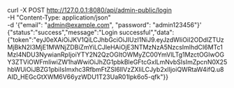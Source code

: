 curl -X POST http://127.0.0.1:8080/api/admin-public/login \
-H "Content-Type: application/json" \
-d '{"email": "admin@example.com", "password": "admin123456"}'
{"status":"success","message":"Login successful","data":{"token":"eyJ0eXAiOiJKV1QiLCJhbGciOiJIUzI1NiJ9.eyJzdWIiOiI2ODdlZTUzMjBkN2I3MjE1MWNjZDBiZmYiLCJleHAiOjE3NTMzNzA5NzcsImlhdCI6MTc1MzI4NDU3NywianRpIjoiYTY2N2QzOGItOWMyZC00YmVlLTg1MzctOGIwOGY3ZTViOWFmIiwiZW1haWwiOiJhZG1pbkBleGFtcGxlLmNvbSIsImZpcnN0X25hbWUiOiJBZG1pbiIsImxhc3RfbmFtZSI6IlVzZXIiLCJyb2xlIjoiQWRtaW4ifQ.u8AID_HEGcGtXWM6V66yzWDU1T23UaR01lpk6o5-qfk"}}